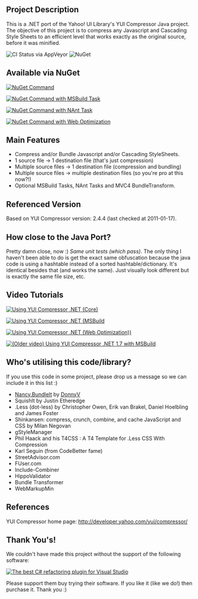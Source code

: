 ## Project Description
This is a .NET port of the Yahoo! UI Library's YUI Compressor Java project. The objective of this project is to compress any Javascript and Cascading Style Sheets to an efficient level that works exactly as the original source, before it was minified.

![CI Status via AppVeyor](https://ci.appveyor.com/api/projects/status/ttirf8q8kpm89a2v) ![NuGet](http://img.shields.io/nuget/dt/yuicompressor.net.svg?syle=flat-square)

## Available via NuGet
[![NuGet Command](http://i.imgur.com/Bkfqq.png)](http://nuget.org/packages/YUICompressor.NET)

[![NuGet Command with MSBuild Task](http://i.imgur.com/aqKIj.png)](http://nuget.org/packages/YUICompressor.NET.MSBuild)

[![NuGet Command with NAnt Task](http://i.imgur.com/xtRJg.png)](http://nuget.org/packages/YUICompressor.NET.NAnt)

[![NuGet Command with Web Optimization](http://i.imgur.com/kKyzt.png)](http://nuget.org/packages/YUICompressor.NET.Web.Optimization)

 
## Main Features

- Compress and/or Bundle Javascript and/or Cascading StyleSheets.
- 1 source file -> 1 destination file (that's just compression)
- Multiple source files -> 1 destination file (compression and bundling)
- Multiple source files -> multiple destination files (so you're pro at this now?!)
- Optional MSBuild Tasks, NAnt Tasks and MVC4 BundleTransform.

## Referenced Version
Based on YUI Compressor version: 2.4.4 (last checked at 2011-01-17).

## How close to the Java Port?
Pretty damn close, now :) *Same unit tests (which pass)*. 
The only thing I haven't been able to do is get the exact same obfuscation because the java code is using a hashtable instead of a sorted hashtable/dictionary. It's identical besides that (and works the same). Just visually look different but is exactly the same file size, etc.

## Video Tutorials

[![Using YUI Compressor .NET (Core)](http://i.imgur.com/9KBgp.png)](http://www.youtube.com/watch?v=LzoYUsKikx0)

[![Using YUI Compressor .NET (MSBuild](http://i.imgur.com/m34Hx.png)](http://www.youtube.com/watch?v=sFFZ0nQog8U)

[![Using YUI Compressor .NET (Web Optimization))](http://i.imgur.com/MQR0h.png)](http://www.youtube.com/watch?v=NSHGSbViMm8)

[![(Older video) Using YUI Compressor .NET 1.7 with MSBuild](http://i.imgur.com/T4ULh.png)](http://www.youtube.com/watch?v=Cj8MHPCubuM)



## Who's utilising this code/library?
If you use this code in some project, please drop us a message so we can include it in this list :)

- [Nancy.BundleIt](https://github.com/donnyv/Nancy.BundleIt) by [DonnyV](https://github.com/donnyv) 
- SquishIt by Justin Etheredge
- .Less (dot-less) by Christopher Owen, Erik van Brakel, Daniel Hoelbling and James Foster
- Shinkansen: compress, crunch, combine, and cache JavaScript and CSS by Milan Negovan
- gStyleManager
- Phil Haack and his T4CSS : A T4 Template for .Less CSS With Compression
- Karl Seguin (from CodeBetter fame)
- StreetAdvisor.com
- FUser.com
- Include-Combiner
- HippoValidator
- Bundle Transformer
- WebMarkupMin


## References
YUI Compressor home page: http://developer.yahoo.com/yui/compressor/

## Thank You's!
We couldn't have made this project without the support of the following software:

[![The best C# refactoring plugin for Visual Studio](http://i.imgur.com/FyAhs.png)](http://www.jetbrains.com/resharper/features/code_refactoring.html)

Please support them buy trying their software. If you like it (like we do!) then purchase it. Thank you :)
